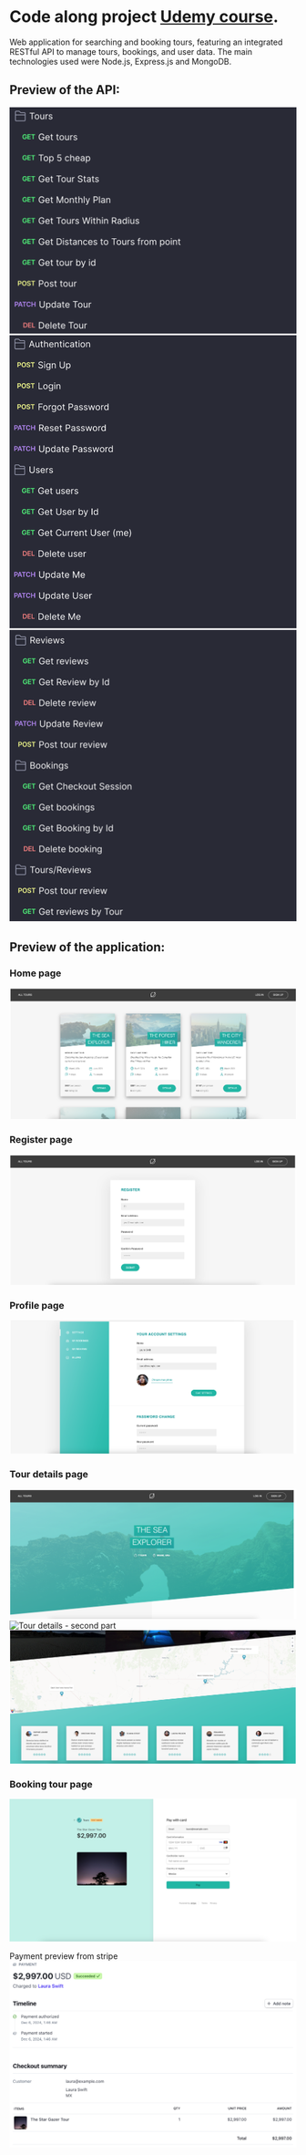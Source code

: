 # Code along project [Udemy course](https://www.udemy.com/share/101Wv6/).

Web application for searching and booking tours, featuring an integrated RESTful API to manage tours, bookings, and user data. The main technologies used were Node.js, Express.js and MongoDB.

## Preview of the API:

![API - first part](project-previews/api-1.png)
![API - second part](project-previews/api-2.png)
![API - third part](project-previews/api-3.png)

## Preview of the application:

### Home page

![Home page](project-previews/home-preview.png)

### Register page

![Register page](project-previews/register-preview.png)

### Profile page

![Profile page](project-previews/profile-preview.png)

### Tour details page

![Tour details - first part](project-previews/tour-1-preview.png)
![Tour details - second part](project-previews/tour-2-preview.png)
![Tour details - third part](project-previews/tour-3-preview.png)

### Booking tour page

![Payment / Booking](project-previews/tour-payment-preview.png)

Payment preview from stripe
![Payment from stripe](project-previews/tour-payment-preview-2.png)
